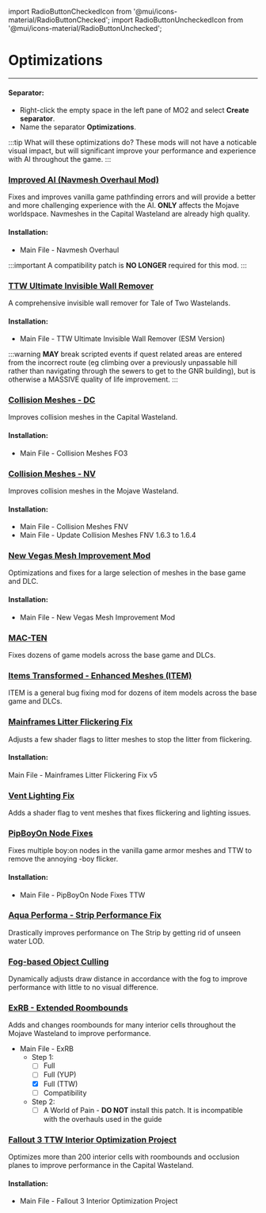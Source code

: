 ﻿import RadioButtonCheckedIcon from '@mui/icons-material/RadioButtonChecked';
import RadioButtonUncheckedIcon from '@mui/icons-material/RadioButtonUnchecked';

# Optimizations 

---

#### Separator:

- Right-click the empty space in the left pane of MO2 and select **Create separator**.
- Name the separator **Optimizations**.

:::tip What will these optimizations do?
These mods will not have a noticable visual impact, but will significant improve your performance and experience with AI throughout the game.
:::

### [Improved AI (Navmesh Overhaul Mod)](https://www.nexusmods.com/newvegas/mods/81003)

Fixes and improves vanilla game pathfinding errors and will provide a better and more challenging experience with the AI. **ONLY** affects the Mojave worldspace. Navmeshes in the Capital Wasteland are already high quality.

#### Installation:

- Main File - Navmesh Overhaul

:::important
A compatibility patch is **NO LONGER** required for this mod.
:::

### [TTW Ultimate Invisible Wall Remover](https://www.nexusmods.com/newvegas/mods/77975)

A comprehensive invisible wall remover for Tale of Two Wastelands.

#### Installation:

- Main File - TTW Ultimate Invisible Wall Remover (ESM Version)

:::warning
**MAY** break scripted events if quest related areas are entered from the incorrect route (eg climbing over a previously unpassable hill rather than navigating through the sewers to get to the GNR building), but is otherwise a MASSIVE quality of life improvement.
:::

### [Collision Meshes - DC](https://www.nexusmods.com/fallout3/mods/21946)

Improves collision meshes in the Capital Wasteland.

#### Installation:

- Main File - Collision Meshes FO3

### [Collision Meshes - NV](https://www.nexusmods.com/newvegas/mods/59149)

Improves collision meshes in the Mojave Wasteland.

#### Installation:

- Main File - Collision Meshes FNV
- Main File - Update Collision Meshes FNV 1.6.3 to 1.6.4

### [New Vegas Mesh Improvement Mod](https://www.nexusmods.com/newvegas/mods/74295)

Optimizations and fixes for a large selection of meshes in the base game and DLC.

#### Installation:

- Main File - New Vegas Mesh Improvement Mod

### [MAC-TEN](https://www.nexusmods.com/newvegas/mods/83815)

Fixes dozens of game models across the base game and DLCs.

### [Items Transformed - Enhanced Meshes (ITEM)](https://www.nexusmods.com/newvegas/mods/85622)

ITEM is a general bug fixing mod for dozens of item models across the base game and DLCs.

### [Mainframes Litter Flickering Fix](https://www.nexusmods.com/newvegas/mods/83076)

Adjusts a few shader flags to litter meshes to stop the litter from flickering.

#### Installation:

Main File - Mainframes Litter Flickering Fix v5

### [Vent Lighting Fix](https://www.nexusmods.com/newvegas/mods/83051)

Adds a shader flag to vent meshes that fixes flickering and lighting issues.

### [PipBoyOn Node Fixes](https://www.nexusmods.com/newvegas/mods/81775)

Fixes multiple boy:on nodes in the vanilla game armor meshes and TTW to remove the annoying -boy flicker.

#### Installation:

- Main File - PipBoyOn Node Fixes TTW

### [Aqua Performa - Strip Performance Fix](https://www.nexusmods.com/newvegas/mods/78617)

Drastically improves performance on The Strip by getting rid of unseen water LOD.

### [Fog-based Object Culling](https://www.nexusmods.com/newvegas/mods/79516)

Dynamically adjusts draw distance in accordance with the fog to improve performance with little to no visual difference.

### [ExRB - Extended Roombounds](https://www.nexusmods.com/newvegas/mods/71501)

Adds and changes roombounds for many interior cells throughout the Mojave Wasteland to improve performance.

- Main File - ExRB
  - Step 1:
    - [ ] Full
    - [ ] Full (YUP)
    - [x] Full (TTW)
    - [ ] Compatibility
  - Step 2:
    - [ ] A World of Pain - **DO NOT** install this patch. It is incompatible with the overhauls used in the guide

### [Fallout 3 TTW Interior Optimization Project](https://www.nexusmods.com/newvegas/mods/85909)

Optimizes more than 200 interior cells with roombounds and occlusion planes to improve performance in the Capital Wasteland.

#### Installation:

- Main File - Fallout 3 Interior Optimization Project
